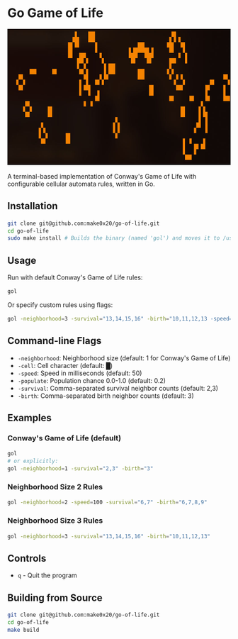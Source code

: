 # Go Game of Life

![Screenshot](assets/screenshot.jpg)

A terminal-based implementation of Conway's Game of Life with configurable cellular automata rules, written in Go.

## Installation

```bash
git clone git@github.com:make0x20/go-of-life.git
cd go-of-life
sudo make install # Builds the binary (named 'gol') and moves it to /usr/bin folder
```

## Usage

Run with default Conway's Game of Life rules:
```bash
gol
```

Or specify custom rules using flags:
```bash
gol -neighborhood=3 -survival="13,14,15,16" -birth="10,11,12,13 -speed=100"
```

## Command-line Flags

- `-neighborhood`: Neighborhood size (default: 1 for Conway's Game of Life)
- `-cell`: Cell character (default: █)
- `-speed`: Speed in milliseconds (default: 50)
- `-populate`: Population chance 0.0-1.0 (default: 0.2)
- `-survival`: Comma-separated survival neighbor counts (default: 2,3)
- `-birth`: Comma-separated birth neighbor counts (default: 3)

## Examples

### Conway's Game of Life (default)
```bash
gol
# or explicitly:
gol -neighborhood=1 -survival="2,3" -birth="3"
```

### Neighborhood Size 2 Rules
```bash
gol -neighborhood=2 -speed=100 -survival="6,7" -birth="6,7,8,9"
```

### Neighborhood Size 3 Rules
```bash
gol -neighborhood=3 -survival="13,14,15,16" -birth="10,11,12,13"
```

## Controls

- `q` - Quit the program

## Building from Source

```bash
git clone git@github.com:make0x20/go-of-life.git
cd go-of-life
make build
```
